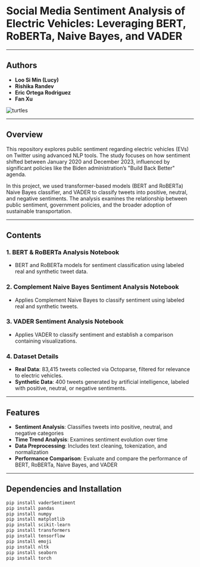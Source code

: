 # Social Media Sentiment Analysis of Electric Vehicles: Leveraging BERT, RoBERTa, Naive Bayes, and VADER
---

## Authors

- **Loo Si Min (Lucy)**  
- **Rishika Randev**  
- **Eric Ortega Rodriguez**  
- **Fan Xu**
  
![turtles](https://github.com/user-attachments/assets/977834d1-3164-46f5-9e35-422460dc49ca)


---
## Overview

This repository explores public sentiment regarding electric vehicles (EVs) on Twitter using advanced NLP tools. The study focuses on how sentiment shifted between January 2020 and December 2023, influenced by significant policies like the Biden administration’s "Build Back Better" agenda.

In this project, we used transformer-based models (BERT and RoBERTa) Naive Bayes classifier, and VADER to classify tweets into positive, neutral, and negative sentiments. The analysis examines the relationship between public sentiment, government policies, and the broader adoption of sustainable transportation.

---

## Contents

### 1. **BERT & RoBERTa Analysis Notebook**
- BERT and RoBERTa models for sentiment classification using labeled real and synthetic tweet data.

### 2. **Complement Naive Bayes Sentiment Analysis Notebook**
- Applies Complement Naive Bayes to classify sentiment using labeled real and synthetic tweets.

### 3. **VADER Sentiment Analysis Notebook**
- Applies VADER to classify sentiment and establish a comparison containing visualizations.

### 4. **Dataset Details**
- **Real Data**: 83,415 tweets collected via Octoparse, filtered for relevance to electric vehicles.
- **Synthetic Data**: 400 tweets generated by artificial intelligence, labeled with positive, neutral, or negative sentiments. 

---

## Features

- **Sentiment Analysis**: Classifies tweets into positive, neutral, and negative categories
- **Time Trend Analysis**: Examines sentiment evolution over time 
- **Data Preprocessing**: Includes text cleaning, tokenization, and normalization
- **Performance Comparison**: Evaluate and compare the performance of BERT, RoBERTa, Naive Bayes, and VADER

---

## Dependencies and Installation

   ```bash
   pip install vaderSentiment
   pip install pandas
   pip install numpy
   pip install matplotlib
   pip install scikit-learn
   pip install transformers
   pip install tensorflow
   pip install emoji
   pip install nltk
   pip install seaborn
   pip install torch
   ```




